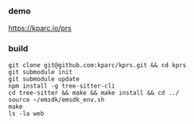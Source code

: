 ### demo

https://kparc.io/prs

### build

```
git clone git@github.com:kparc/kprs.git && cd kprs
git submodule init
git submodule update
npm install -g tree-sitter-cli
cd tree-sitter && make && make install && cd ../
source ~/emsdk/emsdk_env.sh
make
ls -la web
```
